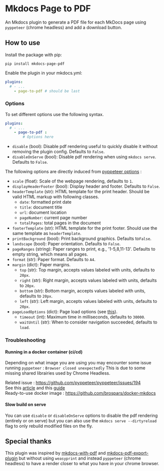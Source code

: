 # Mkdocs Page to PDF

An Mkdocs plugin to generate a PDF file for each MkDocs page using `pyppeteer` (chrome headless) 
and add a download button.

## How to use

Install the package with pip:

```shell
pip install mkdocs-page-pdf
```

Enable the plugin in your mkdocs.yml:

```yaml
plugins:
  # - ...
    - page-to-pdf # should be last
```

### Options
To set different options use the following syntax.
```yaml
plugins:
  # - ...
    - page-to-pdf :
        # Options here
```
* ``disable`` (bool): Disable pdf rendering useful to quickly disable it without removing the plugin config. Defaults to ``False``.
* ``disableOnServe`` (bool): Disable pdf rendering when using `mkdocs serve`. Defaults to ``False``.

The following options are directly induced from [pyppeteer options](https://pyppeteer.github.io/pyppeteer/reference.html?highlight=pdf#pyppeteer.page.Page.pdf) :

* ``scale`` (float): Scale of the webpage rendering, defaults to ``1``.
* ``displayHeaderFooter`` (bool): Display header and footer.
  Defaults to ``False``.
* ``headerTemplate`` (str): HTML template for the print header. Should
  be valid HTML markup with following classes.
  * ``date``: formatted print date
  * ``title``: document title
  * ``url``: document location
  * ``pageNumber``: current page number
  * ``totalPages``: total pages in the document
* ``footerTemplate`` (str): HTML template for the print footer. Should use the same template as ``headerTemplate``.
* ``printBackground`` (bool): Print background graphics. Defaults to``False``.
* ``landscape`` (bool): Paper orientation. Defaults to ``False``.
* ``pageRanges`` (string): Paper ranges to print, e.g., '1-5,8,11-13'. Defaults to empty string, which means all pages.
* ``format`` (str): Paper format. Defaults to ``A4``.
* ``margin`` (dict): Paper margins.
  * ``top`` (str): Top margin, accepts values labeled with units, defaults to ``20px``.
  * ``right`` (str): Right margin, accepts values labeled with units, defaults to ``20px``.
  * ``bottom`` (str): Bottom margin, accepts values labeled with units, defaults to ``20px``.
  * ``left`` (str): Left margin, accepts values labeled with units, defaults to ``20px``.
* ``pageLoadOptions`` (dict): Page load options (see [this](https://pyppeteer.github.io/pyppeteer/reference.html?highlight=goto#pyppeteer.page.Page.goto)).
  * ``timeout`` (int): Maximum time in milliseconds, defaults to ``30000``.
  * ``waitUntil`` (str): When to consider navigation succeeded, defaults to ``load``.

### Troubleshooting

#### Running in a docker container (ci/cd) 

Depending on what image you are using you may encounter some issue running `pyppeteer` : `Browser closed unexpectedly`
This is due to some missing shared librairies used by Chrome Headless. 

Related issue : https://github.com/pyppeteer/pyppeteer/issues/194  
See this [article](https://www.cloudsavvyit.com/13461/how-to-run-puppeteer-and-headless-chrome-in-a-docker-container/)
and this [guide](https://github.com/puppeteer/puppeteer/blob/main/docs/troubleshooting.md#running-puppeteer-in-docker)  
Ready-to-use docker image : https://github.com/brospars/docker-mkdocs

#### Slow build on serve

You can use `disable` or `disableOnServe` options to disable the pdf rendering (entirely or on serve) but you can also 
use the `mkdocs serve --dirtyreload` flag to only rebuild modified files on the fly.

## Special thanks

This plugin was inspired by [mkdocs-with-pdf](https://github.com/orzih/mkdocs-with-pdf)
and [mkdocs-pdf-export-plugin](https://github.com/zhaoterryy/mkdocs-pdf-export-plugin)
but without using `weasyprint` and instead `pyppeteer` (chrome headless) to have a render 
closer to what you have in your chrome browser.

